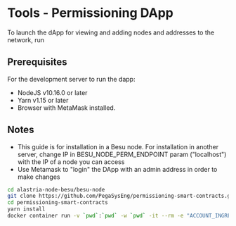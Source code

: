 # Tools - Permissioning DApp

To launch the dApp for viewing and adding nodes and addresses to the network, run

## Prerequisites

For the development server to run the dapp:

- NodeJS v10.16.0 or later
- Yarn v1.15 or later
- Browser with MetaMask installed.

## Notes

- This guide is for installation in a Besu node. For installation in another server, change IP in BESU_NODE_PERM_ENDPOINT param ("localhost") with the IP of a node you can access
- Use Metamask to "login" the DApp with an admin address in order to make changes

```sh
cd alastria-node-besu/besu-node
git clone https://github.com/PegaSysEng/permissioning-smart-contracts.git
cd permissioning-smart-contracts
yarn install
docker container run -v `pwd`:`pwd` -w `pwd` -it --rm -e "ACCOUNT_INGRESS_CONTRACT_ADDRESS=0x0000000000000000000000000000000000008888" -e "NODE_INGRESS_CONTRACT_ADDRESS=0x0000000000000000000000000000000000009999" -e "BESU_NODE_PERM_ENDPOINT=http://localhost:8545" -e "NETWORK_ID=2020" -p 3000:3000 node:12 yarn start
```
